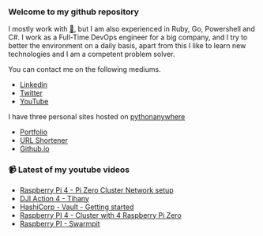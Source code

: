 ### Welcome to my github repository

I mostly work with [:snake:](https://www.python.org/), but I am also experienced in Ruby, Go, Powershell and C#. I work as a Full-Time DevOps engineer for a big company, and I try to better the environment on a daily basis, apart from this I like to learn new technologies and I am a competent problem solver.

You can contact me on the following mediums.
- [Linkedin](https://www.linkedin.com/in/r3ap3rpy)
- [Twitter](https://twitter.com/r3ap3rpy)
- [YouTube](https://www.youtube.com/channel/UC1qkMXH8d2I9DDAtBSeEHqg)

I have three personal sites hosted on [pythonanywhere](https://www.pythonanywhere.com/)
- [Portfolio](http://r3ap3rpy.pythonanywhere.com/)
- [URL Shortener](http://shortenpy.pythonanywhere.com/)
- [Github.io](https://r3ap3rpy.github.io/)

### :video_camera: Latest of my youtube videos
<!-- YOUTUBE:START -->
- [Raspberry Pi 4 - Pi Zero Cluster Network setup](https://www.youtube.com/watch?v=AW30xn4beRM)
- [DJI Action 4 - Tihany](https://www.youtube.com/watch?v=3lKiFpZ9pQI)
- [HashiCorp - Vault - Getting started](https://www.youtube.com/watch?v=OwnkE9Cz7fQ)
- [Raspberry PI 4 - Cluster with 4 Raspberry Pi Zero](https://www.youtube.com/watch?v=ulttLf1_7vw)
- [Raspberry PI - Swarmpit](https://www.youtube.com/watch?v=l_yOkhEmwyc)
<!-- YOUTUBE:END -->

